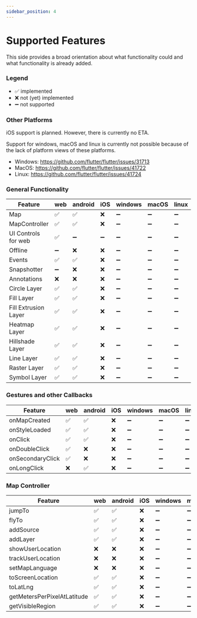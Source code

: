 ```yaml
---
sidebar_position: 4
---
```


# Supported Features

This side provides a broad orientation about what functionality could and what
functionality is already added.

### Legend

- ✅ implemented
- ❌ not (yet) implemented
- ➖ not supported

### Other Platforms

iOS support is planned. However, there is currently no ETA.

Support for windows, macOS and linux is currently not possible because of the
lack of platform views of these platforms.

- Windows: https://github.com/flutter/flutter/issues/31713
- MacOS: https://github.com/flutter/flutter/issues/41722
- Linux: https://github.com/flutter/flutter/issues/41724

### General Functionality

| Feature              | web | android | iOS | windows | macOS | linux |
|----------------------|-----|---------|-----|---------|-------|-------|
| Map                  | ✅   | ✅       | ❌   | ➖       | ➖     | ➖     |
| MapController        | ✅   | ✅       | ❌   | ➖       | ➖     | ➖     |
| UI Controls for web  | ✅   | ➖       | ➖   | ➖       | ➖     | ➖     |
| Offline              | ➖   | ❌       | ❌   | ➖       | ➖     | ➖     |
| Events               | ✅   | ✅       | ❌   | ➖       | ➖     | ➖     |
| Snapshotter          | ➖   | ❌       | ❌   | ➖       | ➖     | ➖     |
| Annotations          | ❌   | ❌       | ❌   | ➖       | ➖     | ➖     |
| Circle Layer         | ✅   | ✅       | ❌   | ➖       | ➖     | ➖     |
| Fill Layer           | ✅   | ✅       | ❌   | ➖       | ➖     | ➖     |
| Fill Extrusion Layer | ✅   | ✅       | ❌   | ➖       | ➖     | ➖     |
| Heatmap Layer        | ✅   | ✅       | ❌   | ➖       | ➖     | ➖     |
| Hillshade Layer      | ✅   | ✅       | ❌   | ➖       | ➖     | ➖     |
| Line Layer           | ✅   | ✅       | ❌   | ➖       | ➖     | ➖     |
| Raster Layer         | ✅   | ✅       | ❌   | ➖       | ➖     | ➖     |
| Symbol Layer         | ✅   | ✅       | ❌   | ➖       | ➖     | ➖     |

### Gestures and other Callbacks

| Feature          | web | android | iOS | windows | macOS | linux |
|------------------|-----|---------|-----|---------|-------|-------|
| onMapCreated     | ✅   | ✅       | ❌   | ➖       | ➖     | ➖     |
| onStyleLoaded    | ✅   | ✅       | ❌   | ➖       | ➖     | ➖     |
| onClick          | ✅   | ✅       | ❌   | ➖       | ➖     | ➖     |
| onDoubleClick    | ✅   | ❌       | ❌   | ➖       | ➖     | ➖     |
| onSecondaryClick | ✅   | ❌       | ❌   | ➖       | ➖     | ➖     |
| onLongClick      | ❌   | ✅       | ❌   | ➖       | ➖     | ➖     |

### Map Controller

| Feature                     | web | android | iOS | windows | macOS | linux |
|-----------------------------|-----|---------|-----|---------|-------|-------|
| jumpTo                      | ✅   | ✅       | ❌   | ➖       | ➖     | ➖     |
| flyTo                       | ✅   | ✅       | ❌   | ➖       | ➖     | ➖     |
| addSource                   | ✅   | ✅       | ❌   | ➖       | ➖     | ➖     |
| addLayer                    | ✅   | ✅       | ❌   | ➖       | ➖     | ➖     |
| showUserLocation            | ❌   | ❌       | ❌   | ➖       | ➖     | ➖     |
| trackUserLocation           | ❌   | ❌       | ❌   | ➖       | ➖     | ➖     |
| setMapLanguage              | ❌   | ❌       | ❌   | ➖       | ➖     | ➖     |
| toScreenLocation            | ✅   | ✅       | ❌   | ➖       | ➖     | ➖     |
| toLatLng                    | ✅   | ✅       | ❌   | ➖       | ➖     | ➖     |
| getMetersPerPixelAtLatitude | ✅   | ✅       | ❌   | ➖       | ➖     | ➖     |
| getVisibleRegion            | ✅   | ✅       | ❌   | ➖       | ➖     | ➖     |